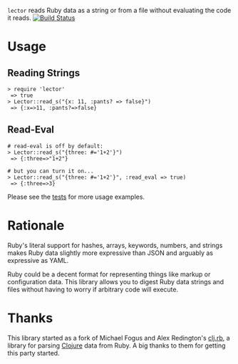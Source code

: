 `lector` reads Ruby data as a string or from a file without evaluating the code it reads. [![Build Status](https://secure.travis-ci.org/alandipert/lector.png)](http://travis-ci.org/alandipert/lector)

# Usage

## Reading Strings
```
> require 'lector'
 => true
> Lector::read_s("{x: 11, :pants? => false}")
 => {:x=>11, :pants?=>false} 
```

## Read-Eval
```
# read-eval is off by default:
> Lector::read_s("{three: #='1+2'}")
 => {:three=>"1+2"}

# but you can turn it on...
> Lector::read_s("{three: #='1+2'}", :read_eval => true)
 => {:three=>3} 
```

Please see the
[tests](https://github.com/alandipert/lector/tree/master/spec/lector)
for more usage examples.

# Rationale

Ruby's literal support for hashes, arrays, keywords, numbers, and
strings makes Ruby data slightly more expressive than JSON and
arguably as expressive as YAML.

Ruby could be a decent format for representing things like markup or
configuration data.  This library allows you to digest Ruby data
strings and files without having to worry if arbitrary code will
execute.

# Thanks

This library started as a fork of Michael Fogus and Alex Redington's
[clj.rb](https://github.com/fogus/clj.rb), a library for parsing
[Clojure](http://clojure.org) data from Ruby.  A big thanks to them
for getting this party started.